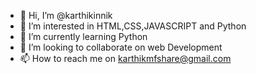 - 👋 Hi, I’m @karthikinnik
- 👀 I’m interested in HTML,CSS,JAVASCRIPT and Python
- 🌱 I’m currently learning Python
- 💞️ I’m looking to collaborate on web Development
- 📫 How to reach me on karthikmfshare@gmail.com

<!---
karthikinnik/karthikinnik is a ✨ special ✨ repository because its `README.md` (this file) appears on your GitHub profile.
You can click the Preview link to take a look at your changes.
--->
